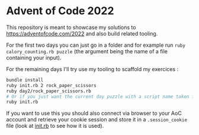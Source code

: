 # Advent of Code 2022

This repository is meant to showcase my solutions to https://adventofcode.com/2022 and also build related tooling.

For the first two days you can just go in a folder and for example run `ruby calory_counting.rb puzzle` (the argument being the name of a file containing your input).

For the remaining days I'll try use my tooling to scaffold my exercices :

```bash
bundle install
ruby init.rb 2 rock_paper_scissors
ruby day2/rock_paper_scissors.rb
# Or if you just want the current day puzzle with a script name taken from puzzle name :
ruby init.rb
```

If you want to use this you should also connect via browser to your AoC account and retrieve your cookie session and store it in a `.session_cookie` file (look at [init.rb](init.rb) to see how it is used).
